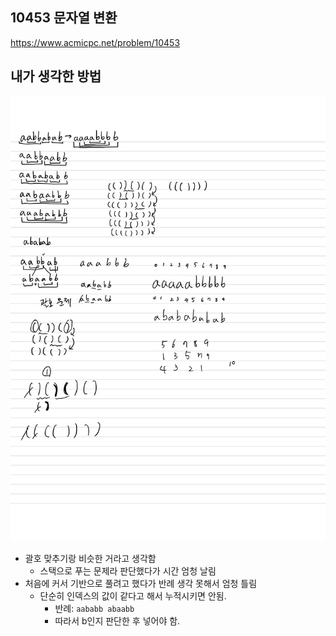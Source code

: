 ## 10453 문자열 변환

<https://www.acmicpc.net/problem/10453>

## 내가 생각한 방법

![이미지](./img.png)

- 괄호 맞추기랑 비슷한 거라고 생각함
  - 스택으로 푸는 문제라 판단했다가 시간 엄청 날림
- 처음에 커서 기반으로 풀려고 했다가 반례 생각 못해서 엄청 틀림
  - 단순히 인덱스의 값이 같다고 해서 누적시키면 안됨.
    - 반례: `aababb abaabb`
    - 따라서 b인지 판단한 후 넣어야 함.
